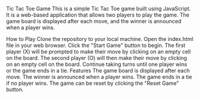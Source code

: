 Tic Tac Toe Game
This is a simple Tic Tac Toe game built using JavaScript. It is a web-based application that allows two players to play the game. The game board is displayed after each move, and the winner is announced when a player wins.

How to Play
Clone the repository to your local machine.
Open the index.html file in your web browser.
Click the "Start Game" button to begin.
The first player (X) will be prompted to make their move by clicking on an empty cell on the board.
The second player (O) will then make their move by clicking on an empty cell on the board.
Continue taking turns until one player wins or the game ends in a tie.
Features
The game board is displayed after each move.
The winner is announced when a player wins.
The game ends in a tie if no player wins.
The game can be reset by clicking the "Reset Game" button.
